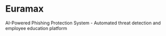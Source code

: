 # Euramax
AI-Powered Phishing Protection System - Automated threat detection and employee education platform
